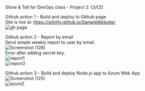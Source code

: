 Show & Tell for DevOps class - Project 2: CI/CD     <br/>

Github action 1 - Build and deploy to Github page     <br/>
Site is live at: https://whiitly.github.io/SampleWebsite/     <br/>
![gh page](https://user-images.githubusercontent.com/104336964/192409970-746ae48f-ecac-4cb6-9f17-87e6d46518a5.png)


Github action 2 - Report by email    <br/>
Send simple weekly report to user by email.     <br/>
![Screenshot (128)](https://user-images.githubusercontent.com/104336964/192408349-d8b5cd3f-e691-44cd-9a8e-74f3c637e7c3.png)     <br/>
Error after adding secret key.     <br/>
![report1](https://user-images.githubusercontent.com/104336964/192406347-b5816097-8fd6-4a3d-af37-6b978f40c6ec.png)     <br/>
![report2](https://user-images.githubusercontent.com/104336964/192406353-c742424c-9a7c-43a8-9697-820ce978eb67.png)     <br/>


Github action 3 - Build and deploy Node.js app to Azure Web App     <br/>
![Screenshot (125)](https://user-images.githubusercontent.com/104336964/192406399-5749f39c-c887-4f10-8bbc-5800f798b111.png)     <br/>
![azure2](https://user-images.githubusercontent.com/104336964/192406380-7cdc4300-9bd4-47cb-8cdb-7f04a93afd8c.png)     <br/>
